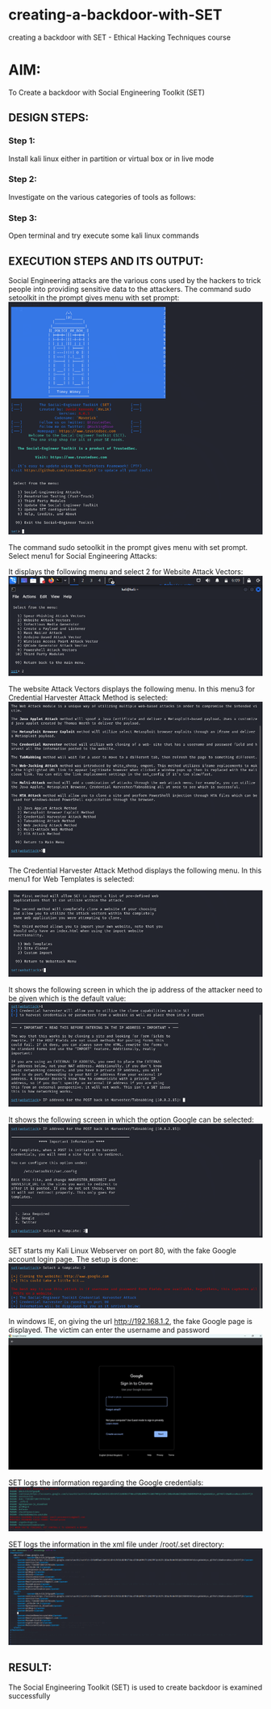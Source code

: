 # creating-a-backdoor-with-SET
creating a backdoor with SET - Ethical Hacking Techniques course

# AIM:
To Create a backdoor with Social Engineering Toolkit (SET)

## DESIGN STEPS:

### Step 1:

Install kali linux either in partition or virtual box or in live mode


### Step 2:

Investigate on the various categories of tools as follows:

### Step 3:

Open terminal and try execute some kali linux commands

## EXECUTION STEPS AND ITS OUTPUT:
Social Engineering attacks are the various cons used by the hackers to trick people into providing sensitive data to the attackers.
The command sudo setoolkit in the prompt gives menu with set prompt:
![alt text](VirtualBox_kali-linux-2024.1-virtualbox-amd64_28_04_2024_15_29_56.png)

The command sudo setoolkit in the prompt gives menu with set prompt. Select menu1 for Social Engineering Attacks:

It displays the following menu and select 2 for Website Attack Vectors:
![alt text](VirtualBox_kali-linux-2024.1-virtualbox-amd64_28_04_2024_15_39_56.png)

The website Attack Vectors displays the following menu. In this menu3 for Credential Harvester Attack Method is selected:
![alt text](VirtualBox_kali-linux-2024.1-virtualbox-amd64_28_04_2024_15_40_12.png)

The Credential Harvester Attack Method displays the following menu. In this menu1 for Web Templates is selected:

![alt text](VirtualBox_kali-linux-2024.1-virtualbox-amd64_28_04_2024_15_43_29.png)

It shows the following screen in which the ip address of the attacker need to be given which is the default value:
![alt text](VirtualBox_kali-linux-2024.1-virtualbox-amd64_28_04_2024_15_56_56.png)

It shows the following screen in which the option Google can be selected:
![alt text](VirtualBox_kali-linux-2024.1-virtualbox-amd64_28_04_2024_16_17_22.png)

SET starts my Kali Linux Webserver on port 80, with the fake Google account login page. The setup is done:
![alt text](VirtualBox_kali-linux-2024.1-virtualbox-amd64_28_04_2024_16_19_24.png)

In windows IE, on giving the url http://192.168.1.2, the fake Google page is displayed. The victim can enter the username and password
![alt text](VirtualBox_kali-linux-2024.1-virtualbox-amd64_28_04_2024_16_19_24user.png)

SET logs the information regarding the Google credentials:
![alt text](VirtualBox_kali-linux-2024.1-virtualbox-amd64_28_04_2024_16_19_24got.png)

SET logs the information in the xml file under /root/.set directory:
![alt text](VirtualBox_kali-linux-2024.1-virtualbox-amd64_28_04_2024_16_19_24last.png)


## RESULT:
The Social Engineering Toolkit (SET) is used to create backdoor is  examined successfully
